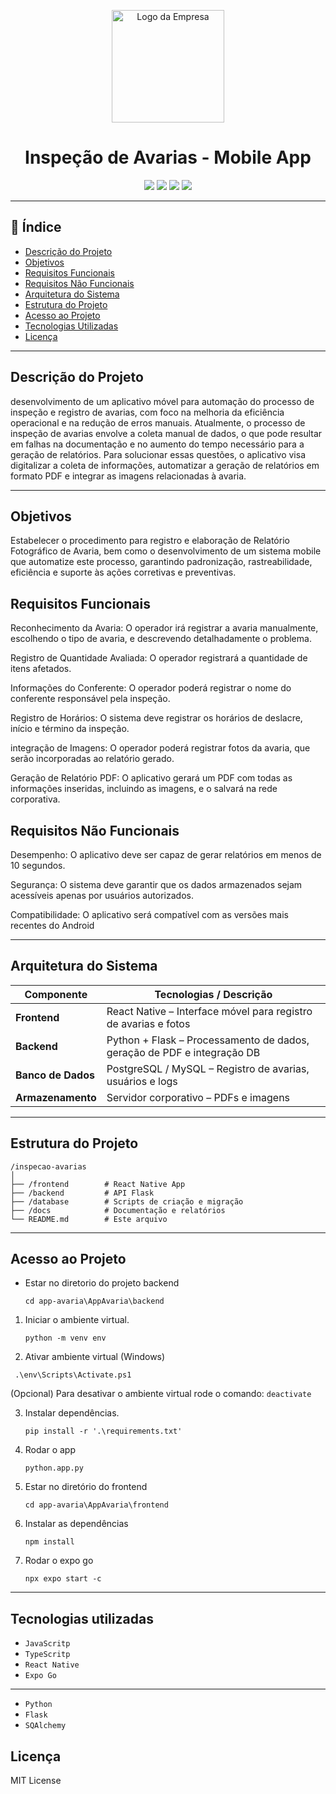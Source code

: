 <p align="center">
  <img src="http://www.uaga.com.br/wp-content/uploads/2020/09/Logo-site.png" alt="Logo da Empresa" width="180">
</p>

<h1 align="center">Inspeção de Avarias - Mobile App</h1>

<p align="center">
  <img loading="lazy" src="http://img.shields.io/static/v1?label=STATUS&message=EM%20DESENVOLVIMENTO&color=GREEN&style=for-the-badge"/>
  <img src="https://img.shields.io/badge/Python-3.13.5-blue?style=for-the-badge&logo=python">
  <img src="https://img.shields.io/github/last-commit/aprendiz-ti-uaga/app-avaria?style=for-the-badge">
  <img src="https://img.shields.io/badge/React-Native-red?style=for-the-badge">

</p>


---

## 📌 Índice

- [Descrição do Projeto](#descrição-do-projeto)
- [Objetivos](#objetivos)
- [Requisitos Funcionais](#requisitos-funcionais)
- [Requisitos Não Funcionais](#requisitos-não-funcionais)
- [Arquitetura do Sistema](#arquitetura-do-sistema)
- [Estrutura do Projeto](#estrutura-do-projeto)
- [Acesso ao Projeto](#acesso-ao-projeto)
- [Tecnologias Utilizadas](#tecnologias-utilizadas)
- [Licença](#licença)

---

##  Descrição do Projeto

desenvolvimento de um aplicativo móvel para automação do processo de inspeção e registro de avarias, com foco na melhoria da eficiência operacional e na redução de erros manuais. Atualmente, o processo de inspeção de avarias envolve a coleta manual de dados, o que pode resultar em falhas na documentação e no aumento do tempo necessário para a geração de relatórios. Para solucionar essas questões, o aplicativo visa digitalizar a coleta de informações, automatizar a geração de relatórios em formato PDF e integrar as imagens relacionadas à avaria.  

---

##  Objetivos

Estabelecer o procedimento para registro e elaboração de Relatório Fotográfico de Avaria, bem como o desenvolvimento de um sistema mobile que automatize este processo, garantindo padronização, rastreabilidade, eficiência e suporte às ações corretivas e preventivas. 

 

 

## Requisitos Funcionais 

Reconhecimento da Avaria: O operador irá registrar a avaria manualmente, escolhendo o tipo de avaria, e descrevendo detalhadamente o problema. 

Registro de Quantidade Avaliada: O operador registrará a quantidade de itens afetados. 

Informações do Conferente: O operador poderá registrar o nome do conferente responsável pela inspeção. 

Registro de Horários: O sistema deve registrar os horários de deslacre, início e término da inspeção.  

integração de Imagens: O operador poderá registrar fotos da avaria, que serão incorporadas ao relatório gerado. 

Geração de Relatório PDF: O aplicativo gerará um PDF com todas as informações inseridas, incluindo as imagens, e o salvará na rede corporativa. 

 

## Requisitos Não Funcionais

Desempenho: O aplicativo deve ser capaz de gerar relatórios em menos de 10 segundos. 

Segurança: O sistema deve garantir que os dados armazenados sejam acessíveis apenas por usuários autorizados. 

Compatibilidade: O aplicativo será compatível com as versões mais recentes do      Android  

---
##  Arquitetura do Sistema

| Componente         | Tecnologias / Descrição                                                 |
|--------------------|-------------------------------------------------------------------------|
| **Frontend**       | React Native – Interface móvel para registro de avarias e fotos         |
| **Backend**        | Python + Flask – Processamento de dados, geração de PDF e integração DB |
| **Banco de Dados** | PostgreSQL / MySQL – Registro de avarias, usuários e logs               |
| **Armazenamento**  | Servidor corporativo – PDFs e imagens                                   |

---

##  Estrutura do Projeto



```
/inspecao-avarias
│
├── /frontend        # React Native App
├── /backend         # API Flask
├── /database        # Scripts de criação e migração
├── /docs            # Documentação e relatórios
└── README.md        # Este arquivo
```

---

## Acesso ao Projeto

-  Estar no diretorio do projeto backend
   ```
   cd app-avaria\AppAvaria\backend
   ```
1. Iniciar o ambiente virtual.
   ```
   python -m venv env
   ```
 2.  Ativar ambiente virtual (Windows)
   ```
    .\env\Scripts\Activate.ps1
   ```

   (Opcional) Para desativar o ambiente virtual rode o comando: `deactivate`

3. Instalar dependências.
   ```
   pip install -r '.\requirements.txt'
   ```

4. Rodar o app
   ```
   python.app.py
   ```

5. Estar no diretório do frontend
   ```
   cd app-avaria\AppAvaria\frontend
   ```

6. Instalar as dependências
   ```
   npm install
7. Rodar o expo go
   ```
   npx expo start -c
---
##  Tecnologias utilizadas

- ``JavaScritp``
- ``TypeScritp``
- ``React Native``
- ``Expo Go``
---
- ``Python``
- ``Flask``
- ``SQAlchemy``

##  Licença

MIT License 











